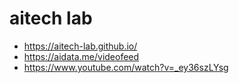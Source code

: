 # aitech lab

- https://aitech-lab.github.io/
- https://aidata.me/videofeed
- https://www.youtube.com/watch?v=_ey36szLYsg

